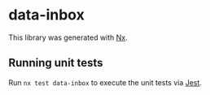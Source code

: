 # data-inbox

This library was generated with [Nx](https://nx.dev).

## Running unit tests

Run `nx test data-inbox` to execute the unit tests via [Jest](https://jestjs.io).
